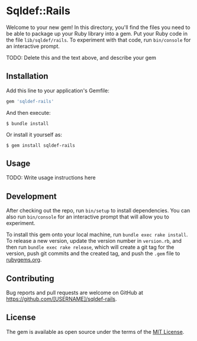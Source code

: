 # Sqldef::Rails

Welcome to your new gem! In this directory, you'll find the files you need to be able to package up your Ruby library into a gem. Put your Ruby code in the file `lib/sqldef/rails`. To experiment with that code, run `bin/console` for an interactive prompt.

TODO: Delete this and the text above, and describe your gem

## Installation

Add this line to your application's Gemfile:

```ruby
gem 'sqldef-rails'
```

And then execute:

    $ bundle install

Or install it yourself as:

    $ gem install sqldef-rails

## Usage

TODO: Write usage instructions here

## Development

After checking out the repo, run `bin/setup` to install dependencies. You can also run `bin/console` for an interactive prompt that will allow you to experiment.

To install this gem onto your local machine, run `bundle exec rake install`. To release a new version, update the version number in `version.rb`, and then run `bundle exec rake release`, which will create a git tag for the version, push git commits and the created tag, and push the `.gem` file to [rubygems.org](https://rubygems.org).

## Contributing

Bug reports and pull requests are welcome on GitHub at https://github.com/[USERNAME]/sqldef-rails.

## License

The gem is available as open source under the terms of the [MIT License](https://opensource.org/licenses/MIT).
